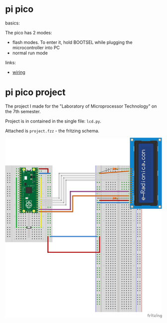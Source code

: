 # pi pico

basics:

The pico has 2 modes:
- flash modes. To enter it, hold BOOTSEL while plugging the microcontroller into
  PC
- normal run mode


links:
- [wiring](https://www.raspberrypi.com/documentation/microcontrollers/pico-series.html#pico-1-technical-specification)


# pi pico project

The project I made for the "Laboratory of Microprocessor Technology" on the 7th
semester.


Project is in contained in the single file: `lcd.py`.

Attached is `project.fzz` - the fritzing schema.

![Fritzing](./project_fritzing.png)


